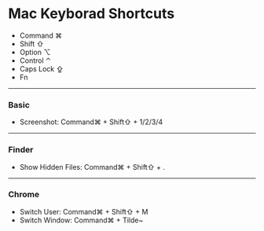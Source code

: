 Mac Keyborad Shortcuts
=======================

- Command ⌘
- Shift ⇧
- Option ⌥
- Control ⌃
- Caps Lock ⇪
- Fn

---------------
### Basic
- Screenshot: Command⌘ + Shift⇧ + 1/2/3/4

----------------
### Finder
- Show Hidden Files: Command⌘ + Shift⇧ + .

---------------
### Chrome
- Switch User: Command⌘ + Shift⇧ + M
- Switch Window: Command⌘ + Tilde~
